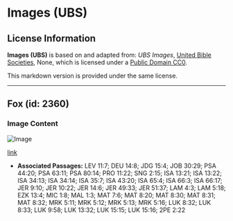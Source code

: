 # Images (UBS)

## License Information

**Images (UBS)** is based on and adapted from: _UBS Images_, [United Bible Societies](https://unitedbiblesocieties.org/), None, which is licensed under a [Public Domain CC0](https://creativecommons.org/public-domain/cc0/).

This markdown version is provided under the same license.



--------------------------------

## Fox (id: 2360)

### Image Content

![Image](https://cdn.aquifer.bible/aquifer-content/resources/Media/WEB-0243_fox.jpg)

[link](https://cdn.aquifer.bible/aquifer-content/resources/Media/WEB-0243_fox.jpg)

* **Associated Passages:** LEV 11:7; DEU 14:8; JDG 15:4; JOB 30:29; PSA 44:20; PSA 63:11; PSA 80:14; PRO 11:22; SNG 2:15; ISA 13:21; ISA 13:22; ISA 34:13; ISA 34:14; ISA 35:7; ISA 43:20; ISA 65:4; ISA 66:3; ISA 66:17; JER 9:10; JER 10:22; JER 14:6; JER 49:33; JER 51:37; LAM 4:3; LAM 5:18; EZK 13:4; MIC 1:8; MAL 1:3; MAT 7:6; MAT 8:20; MAT 8:30; MAT 8:31; MAT 8:32; MRK 5:11; MRK 5:12; MRK 5:13; MRK 5:16; LUK 8:32; LUK 8:33; LUK 9:58; LUK 13:32; LUK 15:15; LUK 15:16; 2PE 2:22

